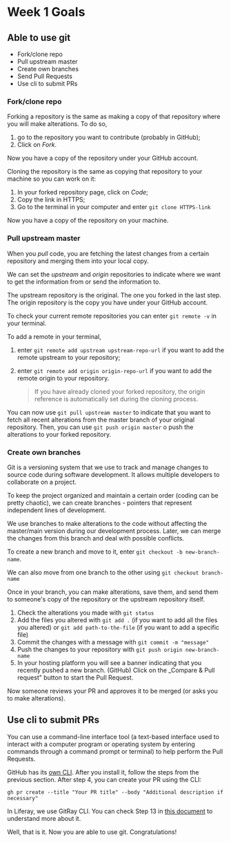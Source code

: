 # Week 1 Goals
  
## Able to use git
* Fork/clone repo
* Pull upstream master
* Create own branches
* Send Pull Requests
* Use cli to submit PRs

### Fork/clone repo
Forking a repository is the same as making a copy of that repository where you will make alterations. To do so,
1. go to the repository you want to contribute (probably in GitHub);
1.  Click on _Fork_.

Now you have a copy of the repository under your GitHub account.

Cloning the repository is the same as copying that repository to your machine so you can work on it:

1. In your forked repository page, click on _Code_;
1. Copy the link in HTTPS;
2. Go to the terminal in your computer and enter `git clone HTTPS-link`

Now you have a copy of the repository on your machine.


### Pull upstream master
When you _pull_ code, you are fetching the latest changes from a certain repository and merging them into your local copy.

We can set the _upstream_ and _origin_ repositories to indicate where we want to get the information from or send the information to.

The upstream repository is the original. The one you forked in the last step. The origin repository is the copy you have under your GitHub account.

To check your current remote repositories you can enter `git remote -v` in your terminal.

To add a remote in your terminal,
1. enter `git remote add upstream upstream-repo-url` if you want to add the remote upstream to your repository;
1. enter `git remote add origin origin-repo-url` if you want to add the remote origin to your repository.

    > If you have already cloned your forked repository, the origin reference is automatically set during the cloning process.

You can now use `git pull upstream master` to indicate that you want to fetch all recent alterations from the master branch of your original repository. Then, you can use `git push origin master` o push the alterations to your forked repository.

### Create own branches
Git is a versioning system that we use to track and manage changes to source code during software development. It allows multiple developers to collaborate on a project.

To keep the project organized and maintain a certain order (coding can be pretty chaotic), we can create branches - pointers that represent independent lines of development.

We use branches to make alterations to the code without affecting the master/main version during our development process. Later, we can merge the changes from this branch and deal with possible conflicts.

To create a new branch and move to it, enter `git checkout -b new-branch-name`.

We can also move from one branch to the other using `git checkout branch-name`

Once in your branch, you can make alterations, save them, and send them to someone's copy of the repository or the upstream repository itself.

1. Check the alterations you made with `git status`
1. Add the files you altered with `git add .` (if you want to add all the files you altered) or `git add path-to-the-file` (if you want to add a specific file)
1. Commit the changes with a message with `git commit -m "message"`
1. Push the changes to your repository with `git push origin new-branch-name`
1. In your hosting platform you will see a banner indicating that you recently pushed a new branch. (GitHub) Click on the _Compare & Pull request" button to start the Pull Request.

Now someone reviews your PR and approves it to be merged (or asks you to make alterations).

## Use cli to submit PRs
You can use a command-line interface tool (a text-based interface used to interact with a computer program or operating system by entering commands through a command prompt or terminal) to help perform the Pull Requests.

GitHub has its [own CLI](https://github.com/cli/cli#installation). After you install it, follow the steps from the previous section. After step 4, you can create your PR using the CLI:

`gh pr create --title "Your PR title" --body "Additional description if necessary"`

In Liferay, we use GitRay CLI. You can check Step 13 in [this document](https://liferay.atlassian.net/l/cp/T7rVz4xw) to understand more about it. 

Well, that is it. Now you are able to use git. Congratulations!